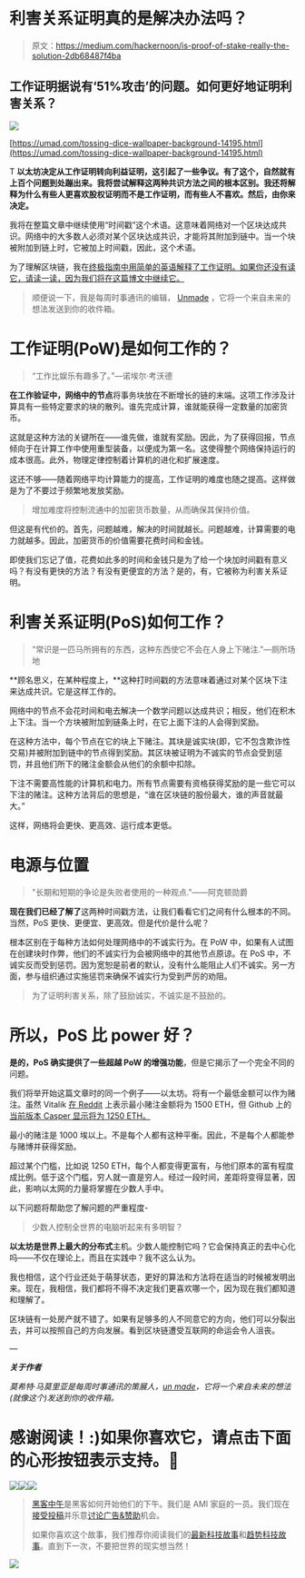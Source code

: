 # 利害关系证明真的是解决办法吗？

> 原文：<https://medium.com/hackernoon/is-proof-of-stake-really-the-solution-2db68487f4ba>

## 工作证明据说有‘51%攻击’的问题。如何更好地证明利害关系？

![](img/3a3f307b71b7b912b9e773a91fe8a849.png)

[https://umad.com/tossing-dice-wallpaper-background-14195.html](https://umad.com/tossing-dice-wallpaper-background-14195.html)

T **以太坊决定从工作证明转向利益证明，这引起了一些争议。有了这个，自然就有上百个问题到处蹦出来。我将尝试解释这两种共识方法之间的根本区别。我还将解释为什么有些人更喜欢股权证明而不是工作证明，而有些人不喜欢。然后，由你来决定。**

我将在整篇文章中继续使用“时间戳”这个术语。这意味着网络对一个区块达成共识。网络中的大多数人必须对某个区块达成共识，才能将其附加到链中。当一个块被附加到链上时，它被加上时间戳，因此，这个术语。

为了理解区块链，我在[终极指南中用简单的英语解释了工作证明。如果你还没有读它，请读一读，因为我们将在这篇博文中继续它。](https://hackernoon.com/wtf-is-the-blockchain-1da89ba19348)

> 顺便说一下，我是每周时事通讯的编辑， [Unmade](https://unmade.email) ，它将一个来自未来的想法发送到你的收件箱。

# 工作证明(PoW)是如何工作的？

> “工作比娱乐有趣多了。”—诺埃尔·考沃德

**在工作验证中，网络中的节点**将事务块放在不断增长的链的末端。这项工作涉及计算具有一些特定要求的块的散列。谁先完成计算，谁就能获得一定数量的加密货币。

这就是这种方法的关键所在——谁先做，谁就有奖励。因此，为了获得回报，节点倾向于在计算工作中使用重型装备，以便成为第一名。这使得整个网络保持运行的成本很高。此外，物理定律控制着计算机的进化和扩展速度。

这还不够——随着网络平均计算能力的提高，工作证明的难度也随之提高。这样做是为了不要过于频繁地发放奖励。

> 增加难度将控制流通中的加密货币数量，从而确保其保持价值。

但这是有代价的。首先，问题越难，解决的时间就越长。问题越难，计算需要的电力就越多。因此，加密货币的价值需要花费时间和金钱。

即使我们忘记了值，花费如此多的时间和金钱只是为了给一个块加时间戳有意义吗？有没有更快的方法？有没有更便宜的方法？是的，有，它被称为利害关系证明。

# 利害关系证明(PoS)如何工作？

> "常识是一匹马所拥有的东西，这种东西使它不会在人身上下赌注."—厕所场地

**顾名思义，在某种程度上，**这种打时间戳的方法意味着通过对某个区块下注来达成共识。它是这样工作的。

网络中的节点不会花时间和电去解决一个数学问题以达成共识；相反，他们在积木上下注。当一个方块被附加到链条上时，在它上面下注的人会得到奖励。

在这种方法中，每个节点在它的块上下赌注。其块是诚实块(即，它不包含欺诈性交易)并被附加到链中的节点得到奖励。其区块被证明为不诚实的节点会受到惩罚，并且他们所下的赌注金额会从他们的余额中扣除。

下注不需要高性能的计算机和电力。所有节点需要有资格获得奖励的是一些它可以下注的赌注。这种方法背后的思想是，“谁在区块链的股份最大，谁的声音就最大。”

这样，网络将会更快、更高效、运行成本更低。

# 电源与位置

> "长期和短期的争论是失败者使用的一种观点."——阿克顿勋爵

**现在我们已经了解了**这两种时间戳方法，让我们看看它们之间有什么根本的不同。当然，PoS 更快、更便宜、更高效。但是代价是什么呢？

根本区别在于每种方法如何处理网络中的不诚实行为。在 PoW 中，如果有人试图在创建块时作弊，他们的不诚实行为会被网络中的其他节点原谅。在 PoS 中，不诚实反而受到惩罚。因为宽恕是前者的默认，没有什么能阻止人们不诚实。另一方面，参与组织通过实施惩罚来确保不诚实行为受到严厉的劝阻。

> 为了证明利害关系，除了鼓励诚实，不诚实是不鼓励的。

# 所以，PoS 比 power 好？

**是的，PoS 确实提供了一些超越 PoW 的增强功能**，但是它揭示了一个完全不同的问题。

我们将举开始这篇文章时的同一个例子——以太坊。将有一个最低金额可以作为赌注。虽然 Vitalik [在 Reddit](https://www.reddit.com/r/ethereum/comments/3ygfrf/understanding_serenity_part_2_casper_by_vitalik/cydqby2/) 上表示最小赌注金额将为 1500 ETH，但 Github 上的[当前版本 Casper 显示将为 1250 ETH。](https://github.com/ethereum/pyethereum/blob/serenity/ethereum/casper.se.py#L52)

最小的赌注是 1000 埃以上。不是每个人都有这种平衡。因此，不是每个人都能参与赌博并获得奖励。

超过某个门槛，比如说 1250 ETH，每个人都变得更富有，与他们原本的富有程度成比例。低于这个门槛，穷人就一直是穷人。经过一段时间，差距将变得显著，因此，影响以太网的力量将掌握在少数人手中。

以下问题将帮助您了解问题的严重程度-

> 少数人控制全世界的电脑听起来有多明智？

**以太坊是世界上最大的分布式**主机。少数人能控制它吗？它会保持真正的去中心化吗——不仅在理论上，而且在实践中？我不这么认为。

我也相信，这个行业还处于萌芽状态，更好的算法和方法将在适当的时候被发明出来。现在，我相信，我们都将不得不决定我们更喜欢哪一个，因为现在我们都知道和理解了。

区块链有一处房产就不错了。如果有足够多的人不同意它的方向，他们可以分裂出去，并可以按照自己的方向发展。看到区块链遭受互联网的命运会令人沮丧。

—

***关于作者***

*莫希特·马莫里亚是每周时事通讯的策展人，*[*un made*](https://unmade.email)*，它将一个来自未来的想法(就像这个)发送到你的收件箱。*

# 感谢阅读！:)如果你喜欢它，请点击下面的心形按钮表示支持。💚

[![](img/50ef4044ecd4e250b5d50f368b775d38.png)](http://bit.ly/HackernoonFB)[![](img/979d9a46439d5aebbdcdca574e21dc81.png)](https://goo.gl/k7XYbx)[![](img/2930ba6bd2c12218fdbbf7e02c8746ff.png)](https://goo.gl/4ofytp)

> [黑客中午](http://bit.ly/Hackernoon)是黑客如何开始他们的下午。我们是 AMI 家庭的一员。我们现在[接受投稿](http://bit.ly/hackernoonsubmission)并乐意[讨论广告&赞助](mailto:partners@amipublications.com)机会。
> 
> 如果你喜欢这个故事，我们推荐你阅读我们的[最新科技故事](http://bit.ly/hackernoonlatestt)和[趋势科技故事](https://hackernoon.com/trending)。直到下一次，不要把世界的现实想当然！

![](img/be0ca55ba73a573dce11effb2ee80d56.png)